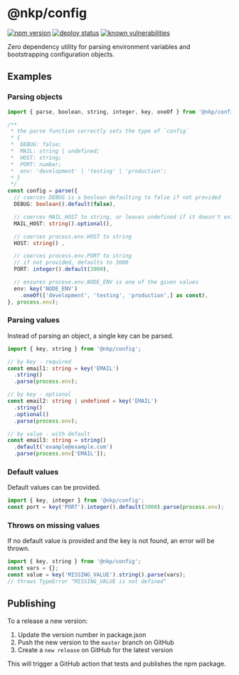# @nkp/config

[![npm version](https://badge.fury.io/js/%40nkp%2Fconfig.svg)](https://www.npmjs.com/package/@nkp/config)
[![deploy status](https://github.com/NickKelly1/nkp-config/actions/workflows/release.yml/badge.svg)](https://github.com/NickKelly1/nkp-config/actions/workflows/release.yml)
[![known vulnerabilities](https://snyk.io/test/github/nickkelly1/nkp-config/badge.svg)](https://snyk.io/test/github/nickkelly1/nkp-config)

Zero dependency utility for parsing environment variables and bootstrapping configuration objects.

## Examples

### Parsing objects

```ts
import { parse, boolean, string, integer, key, oneOf } from '@nkp/config';

/**
 * the parse function correctly sets the type of `config`
 * {
 *  DEBUG: false;
 *  MAIL: string | undefined;
 *  HOST: string;
 *  PORT: number;
 *  env: 'development' | 'testing' | 'production';
 * }
 */
const config = parse({
  // coerces DEBUG is a boolean defaulting to false if not provided
  DEBUG: boolean().default(false),

  // coerces MAIL_HOST to string, or leaves undefined if it doesn't exist
  MAIL_HOST: string().optional(),

  // coerces process.env.HOST to string
  HOST: string() ,

  // coerces process.env.PORT to string
  // if not provided, defaults to 3000
  PORT: integer().default(3000),

  // ensures procese.env.NODE_ENV is one of the given values
  env: key('NODE_ENV')
    .oneOf(['development', 'testing', 'production',] as const),
}, process.env);
```

### Parsing values

Instead of parsing an object, a single key can be parsed.

```ts
import { key, string } from '@nkp/config';

// by key - required
const email1: string = key('EMAIL')
  .string()
  .parse(process.env);

// by key - optional
const email2: string | undefined = key('EMAIL')
  .string()
  .optional()
  .parse(process.env);

// by value - with default
const email3: string = string()
  .default('example@example.com')
  .parse(process.env['EMAIL']);

```

### Default values

Default values can be provided.

```ts
import { key, integer } from '@nkp/config';
const port = key('PORT').integer().default(3000).parse(process.env);
```

### Throws on missing values

If no default value is provided and the key is not found, an error will be thrown.

```ts
import { key, string } from '@nkp/config';
const vars = {};
const value = key('MISSING_VALUE').string().parse(vars);
// throws TypeError "MISSING_VALUE is not defined"
```

## Publishing

To a release a new version:

1. Update the version number in package.json
2. Push the new version to the `master` branch on GitHub
3. Create a `new release` on GitHub for the latest version

This will trigger a GitHub action that tests and publishes the npm package.
